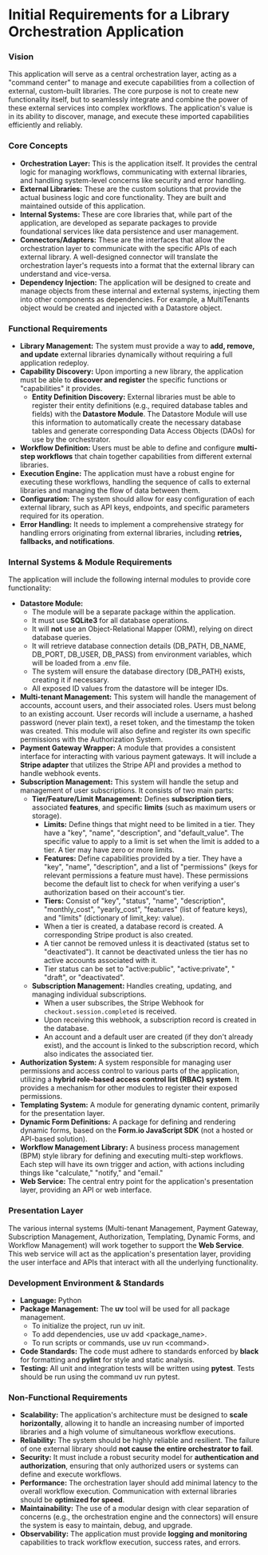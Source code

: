 # **Initial Requirements for a Library Orchestration Application**

### **Vision**

This application will serve as a central orchestration layer, acting as a "command center" to manage and execute capabilities from a collection of external, custom-built libraries. The core purpose is not to create new functionality itself, but to seamlessly integrate and combine the power of these external services into complex workflows. The application's value is in its ability to discover, manage, and execute these imported capabilities efficiently and reliably.

### **Core Concepts**

* **Orchestration Layer:** This is the application itself. It provides the central logic for managing workflows, communicating with external libraries, and handling system-level concerns like security and error handling.  
* **External Libraries:** These are the custom solutions that provide the actual business logic and core functionality. They are built and maintained outside of this application.  
* **Internal Systems:** These are core libraries that, while part of the application, are developed as separate packages to provide foundational services like data persistence and user management.  
* **Connectors/Adapters:** These are the interfaces that allow the orchestration layer to communicate with the specific APIs of each external library. A well-designed connector will translate the orchestration layer's requests into a format that the external library can understand and vice-versa.  
* **Dependency Injection:** The application will be designed to create and manage objects from these internal and external systems, injecting them into other components as dependencies. For example, a MultiTenants object would be created and injected with a Datastore object.

### **Functional Requirements**

* **Library Management:** The system must provide a way to **add, remove, and update** external libraries dynamically without requiring a full application redeploy.  
* **Capability Discovery:** Upon importing a new library, the application must be able to **discover and register** the specific functions or "capabilities" it provides.  
  * **Entity Definition Discovery:** External libraries must be able to register their entity definitions (e.g., required database tables and fields) with the **Datastore Module**. The Datastore Module will use this information to automatically create the necessary database tables and generate corresponding Data Access Objects (DAOs) for use by the orchestrator.  
* **Workflow Definition:** Users must be able to define and configure **multi-step workflows** that chain together capabilities from different external libraries.  
* **Execution Engine:** The application must have a robust engine for executing these workflows, handling the sequence of calls to external libraries and managing the flow of data between them.  
* **Configuration:** The system should allow for easy configuration of each external library, such as API keys, endpoints, and specific parameters required for its operation.  
* **Error Handling:** It needs to implement a comprehensive strategy for handling errors originating from external libraries, including **retries, fallbacks, and notifications**.

### **Internal Systems & Module Requirements**

The application will include the following internal modules to provide core functionality:

*   **Datastore Module:**
    *   The module will be a separate package within the application.
    *   It must use **SQLite3** for all database operations.
    *   It will **not** use an Object-Relational Mapper (ORM), relying on direct database queries.
    *   It will retrieve database connection details (DB_PATH, DB_NAME, DB_PORT, DB_USER, DB_PASS) from environment variables, which will be loaded from a .env file.
    *   The system will ensure the database directory (DB_PATH) exists, creating it if necessary.
    *   All exposed ID values from the datastore will be integer IDs.
*   **Multi-tenant Management:** This system will handle the management of accounts, account users, and their associated roles. Users must belong to an existing account. User records will include a username, a hashed password (never plain text), a reset token, and the timestamp the token was created. This module will also define and register its own specific permissions with the Authorization System.
*   **Payment Gateway Wrapper:** A module that provides a consistent interface for interacting with various payment gateways. It will include a **Stripe adapter** that utilizes the Stripe API and provides a method to handle webhook events.
*   **Subscription Management:** This system will handle the setup and management of user subscriptions. It consists of two main parts:
    *   **Tier/Feature/Limit Management:** Defines **subscription tiers**, associated **features**, and specific **limits** (such as maximum users or storage).
        *   **Limits:** Define things that might need to be limited in a tier. They have a "key", "name", "description", and "default_value". The specific value to apply to a limit is set when the limit is added to a tier. A tier may have zero or more limits.
        *   **Features:** Define capabilities provided by a tier. They have a "key", "name", "description", and a list of "permissions" (keys for relevant permissions a feature must have). These permissions become the default list to check for when verifying a user's authorization based on their account's tier.
        *   **Tiers:** Consist of "key", "status", "name", "description", "monthly_cost", "yearly_cost", "features" (list of feature keys), and "limits" (dictionary of limit_key: value).
        *   When a tier is created, a database record is created. A corresponding Stripe product is also created.
        *   A tier cannot be removed unless it is deactivated (status set to "deactivated"). It cannot be deactivated unless the tier has no active accounts associated with it.
        *   Tier status can be set to "active:public", "active:private", " "draft", or "deactivated".
    *   **Subscription Management:** Handles creating, updating, and managing individual subscriptions.
        *   When a user subscribes, the Stripe Webhook for `checkout.session.completed` is received.
        *   Upon receiving this webhook, a subscription record is created in the database.
        *   An account and a default user are created (if they don't already exist), and the account is linked to the subscription record, which also indicates the associated tier.
*   **Authorization System:** A system responsible for managing user permissions and access control to various parts of the application, utilizing a **hybrid role-based access control list (RBAC) system**. It provides a mechanism for other modules to register their exposed permissions.
*   **Templating System:** A module for generating dynamic content, primarily for the presentation layer.
*   **Dynamic Form Definitions:** A package for defining and rendering dynamic forms, based on the **Form.io JavaScript SDK** (not a hosted or API-based solution).
*   **Workflow Management Library:** A business process management (BPM) style library for defining and executing multi-step workflows. Each step will have its own trigger and action, with actions including things like "calculate," "notify," and "email."
*   **Web Service:** The central entry point for the application's presentation layer, providing an API or web interface.

### **Presentation Layer**

The various internal systems (Multi-tenant Management, Payment Gateway, Subscription Management, Authorization, Templating, Dynamic Forms, and Workflow Management) will work together to support the **Web Service**. This web service will act as the application's presentation layer, providing the user interface and APIs that interact with all the underlying functionality.

### **Development Environment & Standards**

* **Language:** Python  
* **Package Management:** The **uv** tool will be used for all package management.  
  * To initialize the project, run uv init.  
  * To add dependencies, use uv add \<package\_name\>.  
  * To run scripts or commands, use uv run \<command\>.  
* **Code Standards:** The code must adhere to standards enforced by **black** for formatting and **pylint** for style and static analysis.  
* **Testing:** All unit and integration tests will be written using **pytest**. Tests should be run using the command uv run pytest.

### **Non-Functional Requirements**

* **Scalability:** The application's architecture must be designed to **scale horizontally**, allowing it to handle an increasing number of imported libraries and a high volume of simultaneous workflow executions.  
* **Reliability:** The system should be highly reliable and resilient. The failure of one external library should **not cause the entire orchestrator to fail**.  
* **Security:** It must include a robust security model for **authentication and authorization**, ensuring that only authorized users or systems can define and execute workflows.  
* **Performance:** The orchestration layer should add minimal latency to the overall workflow execution. Communication with external libraries should be **optimized for speed**.  
* **Maintainability:** The use of a modular design with clear separation of concerns (e.g., the orchestration engine and the connectors) will ensure the system is easy to maintain, debug, and upgrade.  
* **Observability:** The application must provide **logging and monitoring** capabilities to track workflow execution, success rates, and errors.
